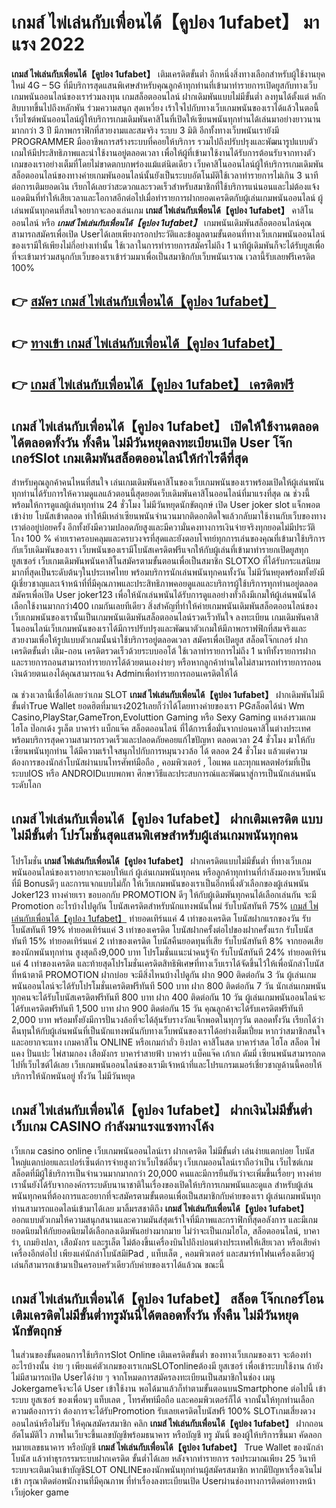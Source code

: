 # เกมส์ ไพ่เล่นกับเพื่อนได้【คูปอง 1ufabet】  มาแรง 2022

**เกมส์ ไพ่เล่นกับเพื่อนได้【คูปอง 1ufabet】** เติมเครดิตขั้นต่ำ  อีกหนึ่งสิ่งทางเลือกสำหรับผู้ใช้งานยุคใหม่ 4G – 5G ที่มีบริการสุดแสนพิเศษสำหรับคุณลูกค้าทุกท่านที่เข้ามาทำรายการเปิดยูสกับทางเว็บเกมพนันออนไลน์ของเราร่วมลงทุน เกมสล็อตออนไลน์ ฝากเดิมพันแบบไม่มีขั้นต่ำ ลงทุนได้ตั้งแต่ หลักสิบบาทขึ้นไปถึงหลักพัน ร่วมความสนุก สุดเหวี่ยง เร้าใจไปกับทางเว็บเกมพนันของเราได้แล้วในตอนี้เว็บไซต์พนันออนไลน์ผู้ให้บริการเกมเดิมพันคาสิโนที่เปิดให้เซียนพนันทุกท่านได้เล่นมาอย่างยาวนานมากกว่า 3 ปี มีภาพกราฟิกที่สวยงามและสมจริง ระบบ 3 มิติ
อีกทั้งทางเว็บพนันเรายังมี  PROGRAMMER มืออาชีพการสร้างระบบที่คอยให้บริการ  รวมไปถึงปรับปรุงและพัฒนารูปแบบตัวเกมให้มีประสิทธิภาพและน่าใช้งานอยู่ตลอดเวลา เพื่อให้ผู้ที่เข้ามาใช้งานได้รับการต้อนรับจากทางตัวเกมของเราอย่างเต็มที่โดยไม่ขาดตกบกพร่องแม้แต่นิดเดียว เว็บคาสิโนออนไลน์ผู้ให้บริการเกมเดิมพันสล็อตออนไลน์ของทางค่ายเกมพันออนไลน์นั้นยังเป็นระบบอัตโนมัติใช้เวลาทำรายการไม่เกิน 3 นาที ต่อการเติมยอดเงิน เรียกได้เลยว่าสะดวกและรวดเร็วสำหรับสมาชิกที่ใช้บริการแน่นอนและไม่ต้องแจ้งแอดมินที่ทำให้เสียเวลาและโอกาสอีกต่อไปเมื่อทำรายการฝากยอดเครดิตกับผู้เล่นเกมพนันออนไลน์
ผู้เล่นพนันทุกคนที่สนใจอยากจะลองเล่นเกม **เกมส์ ไพ่เล่นกับเพื่อนได้【คูปอง 1ufabet】** คาสิโนออนไลน์ หรือ ***เกมส์ ไพ่เล่นกับเพื่อนได้【คูปอง 1ufabet】*** เกมพนันเดิมพันสล็อตออนไลน์คุณสามารถสมัครเพื่อเปิด Userได้เลยเพียงกรอกประวัติและข้อมูลตามขั้นตอนที่ทางเว็บเกมพนันออนไลน์ของเรามีให้เพียงไม่กี่อย่างเท่านั้น ใช้เวลาในการทำรายการสมัครไม่ถึง 1 นาทีผู้เดิมพันก็จะได้รับยูสเพื่อที่จะเข้ามาร่วมสนุกกับเว็บของเราเข้าร่วมมาเพื่อเป็นสมาชิกกับเว็บพนันเราณ เวลานี้รับเลยฟรีเครดิต 100%

## 👉 [สมัคร เกมส์ ไพ่เล่นกับเพื่อนได้【คูปอง 1ufabet】](https://archa888.com/)
## 👉 [ทางเข้า เกมส์ ไพ่เล่นกับเพื่อนได้【คูปอง 1ufabet】](https://archa888.com/)
## 👉 [เกมส์ ไพ่เล่นกับเพื่อนได้【คูปอง 1ufabet】 เครดิตฟรี](https://archa888.com/)

## เกมส์ ไพ่เล่นกับเพื่อนได้【คูปอง 1ufabet】 เปิดให้ใช้งานตลอด ได้ตลอดทั้งวัน ทั้งคืน ไม่มีวันหยุดลงทะเบียนเปิด User โจ๊กเกอร์Slot เกมเดิมพันสล็อตออนไลน์ให้กำไรดีที่สุด

สำหรับคุณลูกค้าคนไหนที่สนใจ เล่นเกมเดิมพันคาสิโนของเว็บเกมพนันของเราพร้อมเปิดให้ผู้เล่นพนันทุกท่านได้รับการให้ความดูแลแล้วตอนนี้สุดยอดเว็บเดิมพันคาสิโนออนไลน์ที่มาแรงที่สุด ณ ช่วงนี้ พร้อมให้การดูแลผู้เล่นทุกท่าน 24 ชั่วโมง ไม่มีวันหยุดนักขัตฤกษ์ เปิด User joker slot แจ็กพอตเข้าง่าย โบนัสเข้าตลอด ทำให้มีเหล่าเซียนพนันจำนวนมากติดอกติดใจแล้วกลับมาใช้งานกับเว็บของทางเราต่ออยู่บ่อยครั้ง อีกทั้งยังมีความปลอดภัยสูงและมีความั่นคงทางการเงินจ่ายจริงทุกยอดไม่มีประวัติโกง 100 % ค่ายเราครอบคลุมและครบวงจรที่สุดและยังตอบโจทย์ทุกการเล่นของคุณที่เข้ามาใช้บริการกับเว็บเดิมพันของเรา
เว็บพนันของเรามีโบนัสเครดิตฟรีแจกให้กับผู้เล่นที่เข้ามาทำรายกเปิดยูสทุกยูสเซอร์ เว็บเกมเดิมพันพนันคาสิโนสมัครตามขั้นตอนเพื่อเป็นสมาชิก SLOTXO ที่ได้รับกระแสนิยมมากที่สุดเป็นระดับต้นๆในประเทศไทย พร้อมบริการนักเล่นพนันทุกคนทั้งวัน ไม่มีวันหยุดพร้อมทั้งยังมีผู้เชี่ยวชาญและเจ้าหน้าที่ที่มีคุณภาพและประสิทธิภาพคอยดูแลและบริการผู้ใช้บริการทุกท่านอยู่ตลอด สมัครเพื่อเปิด User joker123 เพื่อให้นักเล่นพนันได้รับการดูแลอย่างทั่วถึงมีเกมให้ผู้เล่นพนันได้เลือกใช้งานมากกว่า400 เกมกันเลยทีเดียว
สิ่งสำคัญที่ทำให้ค่ายเกมพนันเดิมพันสล็อตออนไลน์ของเว็บเกมพนันของเรานั้นเป็นเกมพนันเดิมพันสล็อตออนไลน์รวดเร็วทันใจ ลงทะเบียน  เกมเดิมพันคาสิโนออนไลน์เว็บเกมพนันของเราได้มีการปรับปรุงและพัฒนาตัวเกมให้มีภาพกราฟฟิกที่สมจริงและสวยงามเพื่อให้รูปแบบตัวเกมนั้นน่าใช้บริการอยู่ตลอดเวลา สมัครเพื่อเปิดยูส สล็อตโจ๊กเกอร์ ฝากเครดิตขั้นต่ำ เติม-ถอน เครดิตรวดเร็วด้วยระบบออโต้ ใช้เวลาทำรายการไม่ถึง 1 นาทีทั้งรายการฝากและรายการถอนสามารถทำรายการได้ด้วยตนเองง่ายๆ หรือหากลูกค้าท่านใดไม่สามารถทำรายการถอนเงินด้วยตนเองได้คุณสามารถแจ้ง Adminเพื่อทำรายการถอนเครดิตให้ได้

ณ ช่วงเวลานี้เชื่อได้เลยว่าเกม SLOT **เกมส์ ไพ่เล่นกับเพื่อนได้【คูปอง 1ufabet】** ฝากเดิมพันไม่มีขั้นต่ำTrue Wallet ยอดฮิตที่มาแรง2021เลยก็ว่าได้โดยทางค่ายของเรา PGสล็อตได้นำ  Wm Casino,PlayStar,GameTron,Evoluttion Gaming หรือ Sexy Gaming แหล่งรวมเกมไฮโล ป๊อกเด้ง รูเล็ต บาคาร่า แบ็กแจ๊ค สล็อตออนไลน์ ที่ได้การเชื่อมั่นจากบ่อนคาสิโนต่างประเทศ พร้อมบริการสุดความสามารถรวดเร็วและปลอดภัยคอยแก้ไขปัญหา ตลอดเวลา 24 ชั่วโมง มาให้กับเซียนพนันทุกท่าน ได้มีความเร้าใจสนุกไปกับการหมุนวงวล้อ ได้ ตลอด 24 ชั่วโมง แล้วแต่ความต้องการของนักล่าโบนัสผ่านบนโทรศัพท์มือถือ , คอมพิวเตอร์ , ไอแพด และทุกแพลตฟอร์มที่เป็นระบบIOS หรือ ANDROIDแบบพกพา ศึกษาวิธีและประสบการณ์และพัฒนาสู่การเป็นนักเล่นพนันระดับโลก

## เกมส์ ไพ่เล่นกับเพื่อนได้【คูปอง 1ufabet】 ฝากเติมเครดิต แบบไม่มีขั้นต่ำ โปรโมชั่นสุดแสนพิเศษสำหรับผู้เล่นเกมพนันทุกคน

โปรโมชั่น **เกมส์ ไพ่เล่นกับเพื่อนได้【คูปอง 1ufabet】** ฝากเครดิตแบบไม่มีขั้นต่ำ ที่ทางเว็บเกมพนันออนไลน์ของเราอยากจะมอบให้แก่  ผู้เล่นเกมพนันทุกคน หรือลูกค้าทุกท่านที่กำลังมองหาเว็บพนันที่มี Bonusดีๆ และการแจกแบบไม่กั๊ก ให้เว็บเกมพนันของเราเป็นอีกหนึ่งตัวเลือกของผู้เล่นพนัน Joker123 ทางค่ายเรา ขอบอกกับ PROMOTION ดีๆ ให้กับผู้เดิมพันทุกคนได้เลือกเล่นกัน จะมี Promotion อะไรบ้างไปดูกัน
โบนัสเครดิตสำหรับนักแทงพนันใหม่ รับโบนัสทันที 75% [เกมส์ ไพ่เล่นกับเพื่อนได้【คูปอง 1ufabet】](https://archa888.com/) ทำยอดเทิร์นแค่ 4 เท่าของเครดิต
โบนัสฝากแรกของวัน รับโบนัสทันที 19% ทำยอดเทิร์นแค่ 3 เท่าของเครดิต
โบนัสฝากครั้งต่อไปของฝากครั้งแรก รับโบนัสทันที 15% ทำยอดเทิร์นแค่ 2 เท่าของเครดิต
โบนัสคืนยอดทุนที่เสีย รับโบนัสทันที 8% จากยอดเสียของนักพนันทุกท่าน สูงสุดถึง9,000 บาท
โปรโมชั่นแนะนำคนรู้จัก รับโบนัสทันที 24% ทำยอดเทิร์นแค่ 4 เท่าของเครดิต
และท้ายสุดโปรโมชั่นเครดิตสิทธิพิเศษที่ทางเว็บเราได้จัดขึ้นไว้ให้เพื่อนักล่าโบนัสที่หน้าตาดี  PROMOTION ฝากบ่อย จะมีสิ่งไหนบ้างไปดูกัน
ฝาก 900 ติดต่อกัน 3 วัน ผู้เล่นเกมพนันออนไลน์จะได้รับโปรโมชั่นเครดิตฟรีทันที 500 บาท
ฝาก 800 ติดต่อกัน 7 วัน นักเล่นเกมพนันทุกคนจะได้รับโบนัสเครดิตฟรีทันที 800 บาท
ฝาก 400 ติดต่อกัน 10 วัน ผู้เล่นเกมพนันออนไลน์จะได้รับเครดิตฟรีทันที 1,500 บาท
ฝาก 900 ติดต่อกัน 15 วัน คุณลูกค้าจะได้รับเครดิตฟรีทันที 2,000 บาท
พร้อมทั้งยังมีการปั่นวงล้อที่จะได้ลุ้นรับรางวัลแจ็กพอตในทุกๆวัน ตลอดทั้งวัน เรียกได้ว่าคืนทุนให้กับผู้เล่นพนันที่เป็นนักแทงพนันกับทางเว็บพนันของเราได้อย่างเต็มเปี่ยม หากว่าสมาชิกสนใจและอยากจะแทง เกมคาสิโน ONLINE หรือเกมกำถั่ว  ยิงปลา คาสิโนสด บาคาร่าสด ไฮโล สล็อต ไพ่แคง ปั่นแปะ ไพ่สามกอง เสือมังกร บาคาร่าสายฟ้า บาคาร่า แบ็คแจ๊ค เก้าเก ดัมมี่ เซียนพนันสามารถกดไปที่เว็บไซต์ได้เลย เว็บเกมพนันออนไลน์ของเรามีเจ้าหน้าที่และโปรแกรมเมอร์เชี่ยวชาญด้านนี้คอยให้บริการให้นักพนันอยู่ ทั้งวัน ไม่มีวันหยุด

## เกมส์ ไพ่เล่นกับเพื่อนได้【คูปอง 1ufabet】 ฝากเงินไม่มีขั้นต่ำ  เว็บเกม CASINO กำลังมาแรงแซงทางโค้ง

เว็บเกม casino online เว็บเกมพนันออนไลน์เรา ฝากเครดิต ไม่มีขั้นต่ำ เล่นง่ายแตกบ่อย โบนัสใหญ่แตกบ่อยและเปอร์เซ็นต์การจ่ายสูงกว่าเว็บไซต์อื่นๆ เว็บเกมออนไลน์เราถือว่าเป็น เว็บไซต์เกมสล็อตที่มีผู้ใช้บริการเป็นจำนวนมากมากกว่า 20,000 คนและมีการยืนยันว่าจะเพิ่มขึ้นเรื่อยๆ ทางค่ายเรานั้นยังได้รับจากองค์กรระบดับนานาชาติในเรื่องของเปิดให้บริการเกมพนันและดูแล สำหรับผู้เล่นพนันทุกคนที่ต้องการและอยากที่จะสมัครตามขั้นตอนเพื่อเป็นสมาชิกกับค่ายของเรา ผู้เล่นเกมพนันทุกท่านสามารถแอดไลน์เข้ามาได้เลย
	มาลิ้มรสชาติถึง **เกมส์ ไพ่เล่นกับเพื่อนได้【คูปอง 1ufabet】** ออกแบบตัวเกมให้ความสนุกสนานและความมันส์สุดเร้าใจที่มีภาพและกราฟิกที่สุดอลังการ และมีเกมยอดนิยมให้กับยอดนิยมได้เลือกลงเดิมพันอย่างมากมาย  ไม่ว่าจะเป็นเกมไฮโล, สล็อตออนไลน์, บาคาร่า, เกมยิงปลา, เสือมังกร และรูเล็ต ไม่ต้องขึ้นเครื่องบินไปถึงบ่อนต่างประเทศให้เสียเวลา หรือเสียค่าเครื่องอีกต่อไป เพียงแค่นักล่าโบนัสมีiPad , แท็บเล็ต , คอมพิวเตอร์ และสมาร์ทโฟนเครื่องเดียวผู้เล่นก็สามารถเข้ามาเป็นครอบครัวเดียวกับค่ายของเราได้แล้วณ ขณะนี้

## เกมส์ ไพ่เล่นกับเพื่อนได้【คูปอง 1ufabet】 สล็อต โจ๊กเกอร์โอนเติมเครดิตไม่มีขั้นต่ำทรูมันนี่ได้ตลอดทั้งวัน ทั้งคืน ไม่มีวันหยุดนักขัตฤกษ์

ในส่วนของขั้นตอนการใช้บริการSlot Online เติมเครดิตขั้นต่ำ ของทางเว็บเกมของเรา จะต้องทำอะไรบ้างนั้น ง่าย ๆ เพียงแค่ตัวเกมของเราเกมSLOTonlineต้องมี ยูสเซอร์ เพื่อเข้าระบบใช้งาน ถ้ายังไม่มีสามารถเปิด Userได้ง่าย ๆ จากโหมดการสมัครลงทะเบียนเป็นสมาชิกในช่อง เมนู Jokergameจึงจะได้ User เข้าใช้งาน พอได้มาแล้วก็ทำตามขั้นตอนบนSmartphone ต่อไปนี้
เข้าระบบ ยูสเซอร์  ของเพื่อนๆ แท็บเลต , โทรศัพท์มือถือ และคอมพิวเตอร์ก็ได้
จากนั้นให้ทุกท่านเลือกความต้องการว่า ต้องการจะได้รับPromotion รับเลยเครดิตโบนัสฟรี 100% SLOTเกมเสี่ยงดวงออนไลน์หรือไม่รับ
ให้คุณสมัครสมาชิก คลิก **เกมส์ ไพ่เล่นกับเพื่อนได้【คูปอง 1ufabet】** ฝากถอนอัตโนมัติไว ภาพในเว็บจะขึ้นเลขบัญชีพร้อมธนาคาร หรือบัญชี ทรู มันนี่ ของผู้ให้บริการขึ้นมา
คัดลอกหมายเลขธนาคาร หรือบัญชี **เกมส์ ไพ่เล่นกับเพื่อนได้【คูปอง 1ufabet】** True Wallet ของนักล่าโบนัส แล้วทำธุรกรรมระบบฝากเครดิต ขั้นต่ำได้เลย
หลังจากทำรายการ รอประมาณเพียง 25 วินาที ระบบจะเติมเงินเข้าบัญชีSLOT ONLINEของนักพนันทุกท่านผู้สมัครสมาชิก
หากมีปัญหาเรื่องเงินไม่เข้า กรุณาติดต่อพนักงานที่มีคุณภาพ ที่ทำเรื่องลงทะเบียนเปิด Userผ่านช่องทางการติดต่อทางหน้าเว็บjoker game


